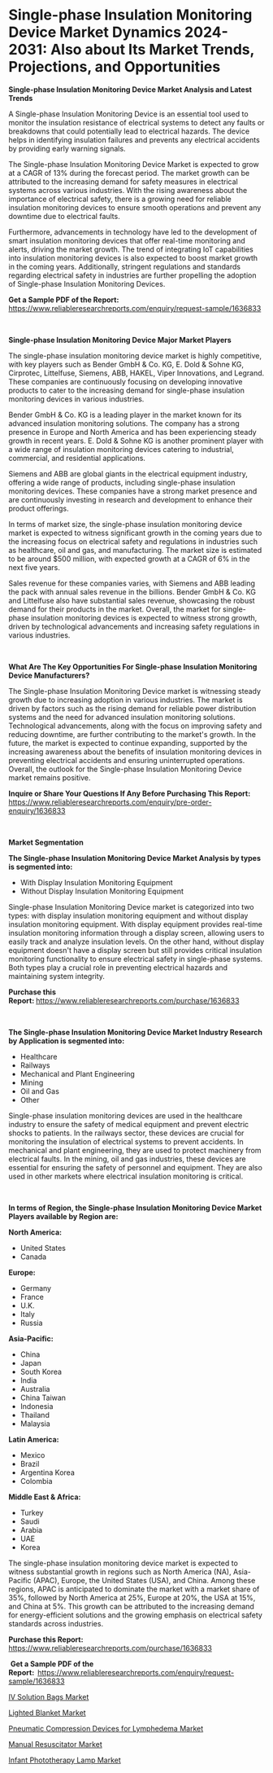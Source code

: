 <p><h1>Single-phase Insulation Monitoring Device Market Dynamics 2024-2031: Also about Its Market Trends, Projections, and Opportunities</h1></p><p><strong>Single-phase Insulation Monitoring Device Market Analysis and Latest Trends</strong></p>
<p><p>A Single-phase Insulation Monitoring Device is an essential tool used to monitor the insulation resistance of electrical systems to detect any faults or breakdowns that could potentially lead to electrical hazards. The device helps in identifying insulation failures and prevents any electrical accidents by providing early warning signals.</p><p>The Single-phase Insulation Monitoring Device Market is expected to grow at a CAGR of 13% during the forecast period. The market growth can be attributed to the increasing demand for safety measures in electrical systems across various industries. With the rising awareness about the importance of electrical safety, there is a growing need for reliable insulation monitoring devices to ensure smooth operations and prevent any downtime due to electrical faults.</p><p>Furthermore, advancements in technology have led to the development of smart insulation monitoring devices that offer real-time monitoring and alerts, driving the market growth. The trend of integrating IoT capabilities into insulation monitoring devices is also expected to boost market growth in the coming years. Additionally, stringent regulations and standards regarding electrical safety in industries are further propelling the adoption of Single-phase Insulation Monitoring Devices.</p></p>
<p><strong>Get a Sample PDF of the Report:&nbsp;</strong> <a href="https://www.reliableresearchreports.com/enquiry/request-sample/1636833">https://www.reliableresearchreports.com/enquiry/request-sample/1636833</a></p>
<p>&nbsp;</p>
<p><strong>Single-phase Insulation Monitoring Device Major Market Players</strong></p>
<p><p>The single-phase insulation monitoring device market is highly competitive, with key players such as Bender GmbH & Co. KG, E. Dold & Sohne KG, Cirprotec, Littelfuse, Siemens, ABB, HAKEL, Viper Innovations, and Legrand. These companies are continuously focusing on developing innovative products to cater to the increasing demand for single-phase insulation monitoring devices in various industries.</p><p>Bender GmbH & Co. KG is a leading player in the market known for its advanced insulation monitoring solutions. The company has a strong presence in Europe and North America and has been experiencing steady growth in recent years. E. Dold & Sohne KG is another prominent player with a wide range of insulation monitoring devices catering to industrial, commercial, and residential applications.</p><p>Siemens and ABB are global giants in the electrical equipment industry, offering a wide range of products, including single-phase insulation monitoring devices. These companies have a strong market presence and are continuously investing in research and development to enhance their product offerings.</p><p>In terms of market size, the single-phase insulation monitoring device market is expected to witness significant growth in the coming years due to the increasing focus on electrical safety and regulations in industries such as healthcare, oil and gas, and manufacturing. The market size is estimated to be around $500 million, with expected growth at a CAGR of 6% in the next five years.</p><p>Sales revenue for these companies varies, with Siemens and ABB leading the pack with annual sales revenue in the billions. Bender GmbH & Co. KG and Littelfuse also have substantial sales revenue, showcasing the robust demand for their products in the market. Overall, the market for single-phase insulation monitoring devices is expected to witness strong growth, driven by technological advancements and increasing safety regulations in various industries.</p></p>
<p>&nbsp;</p>
<p><strong>What Are The Key Opportunities For Single-phase Insulation Monitoring Device Manufacturers?</strong></p>
<p><p>The Single-phase Insulation Monitoring Device market is witnessing steady growth due to increasing adoption in various industries. The market is driven by factors such as the rising demand for reliable power distribution systems and the need for advanced insulation monitoring solutions. Technological advancements, along with the focus on improving safety and reducing downtime, are further contributing to the market's growth. In the future, the market is expected to continue expanding, supported by the increasing awareness about the benefits of insulation monitoring devices in preventing electrical accidents and ensuring uninterrupted operations. Overall, the outlook for the Single-phase Insulation Monitoring Device market remains positive.</p></p>
<p><strong>Inquire or Share Your Questions If Any Before Purchasing This Report:</strong> <a href="https://www.reliableresearchreports.com/enquiry/pre-order-enquiry/1636833">https://www.reliableresearchreports.com/enquiry/pre-order-enquiry/1636833</a></p>
<p>&nbsp;</p>
<p><strong>Market Segmentation</strong></p>
<p><strong>The Single-phase Insulation Monitoring Device Market Analysis by types is segmented into:</strong></p>
<p><ul><li>With Display Insulation Monitoring Equipment</li><li>Without Display Insulation Monitoring Equipment</li></ul></p>
<p><p>Single-phase Insulation Monitoring Device market is categorized into two types: with display insulation monitoring equipment and without display insulation monitoring equipment. With display equipment provides real-time insulation monitoring information through a display screen, allowing users to easily track and analyze insulation levels. On the other hand, without display equipment doesn't have a display screen but still provides critical insulation monitoring functionality to ensure electrical safety in single-phase systems. Both types play a crucial role in preventing electrical hazards and maintaining system integrity.</p></p>
<p><strong>Purchase this Report:&nbsp;</strong><a href="https://www.reliableresearchreports.com/purchase/1636833">https://www.reliableresearchreports.com/purchase/1636833</a></p>
<p>&nbsp;</p>
<p><strong>The Single-phase Insulation Monitoring Device Market Industry Research by Application is segmented into:</strong></p>
<p><ul><li>Healthcare</li><li>Railways</li><li>Mechanical and Plant Engineering</li><li>Mining</li><li>Oil and Gas</li><li>Other</li></ul></p>
<p><p>Single-phase insulation monitoring devices are used in the healthcare industry to ensure the safety of medical equipment and prevent electric shocks to patients. In the railways sector, these devices are crucial for monitoring the insulation of electrical systems to prevent accidents. In mechanical and plant engineering, they are used to protect machinery from electrical faults. In the mining, oil and gas industries, these devices are essential for ensuring the safety of personnel and equipment. They are also used in other markets where electrical insulation monitoring is critical.</p></p>
<p>&nbsp;</p>
<p><strong>In terms of Region, the Single-phase Insulation Monitoring Device Market Players available by Region are:</strong></p>
<p>
    <p> <strong> North America: </strong>
        <ul>
            <li>United States</li>
            <li>Canada</li>
        </ul>
        </p> 
    <p> <strong> Europe: </strong>
        <ul>
            <li>Germany</li>
            <li>France</li>
            <li>U.K.</li>
            <li>Italy</li>
            <li>Russia</li>
        </ul>
        </p> 
    <p> <strong> Asia-Pacific: </strong>
        <ul>
            <li>China</li>
            <li>Japan</li>
            <li>South Korea</li>
            <li>India</li>
            <li>Australia</li>
            <li>China Taiwan</li>
            <li>Indonesia</li>
            <li>Thailand</li>
            <li>Malaysia</li>
        </ul>
        </p> 
    <p> <strong> Latin America: </strong>
        <ul>
            <li>Mexico</li>
            <li>Brazil</li>
            <li>Argentina Korea</li>
            <li>Colombia</li>
        </ul>
        </p> 
    <p> <strong> Middle East & Africa: </strong>
        <ul>
            <li>Turkey</li>
            <li>Saudi</li>
            <li>Arabia</li>
            <li>UAE</li>
            <li>Korea</li>
        </ul>
    </p>
    </p>
<p><p>The single-phase insulation monitoring device market is expected to witness substantial growth in regions such as North America (NA), Asia-Pacific (APAC), Europe, the United States (USA), and China. Among these regions, APAC is anticipated to dominate the market with a market share of 35%, followed by North America at 25%, Europe at 20%, the USA at 15%, and China at 5%. This growth can be attributed to the increasing demand for energy-efficient solutions and the growing emphasis on electrical safety standards across industries.</p></p>
<p><strong>Purchase this Report: </strong><a href="https://www.reliableresearchreports.com/purchase/1636833">https://www.reliableresearchreports.com/purchase/1636833</a></p>
<p>&nbsp;<strong>Get a Sample PDF of the Report:&nbsp;&nbsp;</strong><a href="https://www.reliableresearchreports.com/enquiry/request-sample/1636833">https://www.reliableresearchreports.com/enquiry/request-sample/1636833</a></p>
<p><strong></strong></p>
<p><p><a href="https://medium.com/p/f155f989450f/edit">IV Solution Bags Market</a></p><p><a href="https://medium.com/p/d9d68018a5e7/edit">Lighted Blanket Market</a></p><p><a href="https://medium.com/p/e1c03ee5a244/edit">Pneumatic Compression Devices for Lymphedema Market</a></p><p><a href="https://medium.com/p/4b3e0ba4cf83/edit">Manual Resuscitator Market</a></p><p><a href="https://medium.com/p/9140275674ca/edit">Infant Phototherapy Lamp Market</a></p></p>